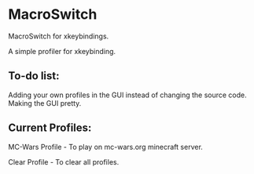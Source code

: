 # MacroSwitch
MacroSwitch for xkeybindings.

A simple profiler for xkeybinding.

## To-do list:
Adding your own profiles in the GUI instead of changing the source code.
Making the GUI pretty.

## Current Profiles:
MC-Wars Profile - To play on mc-wars.org minecraft server.

Clear Profile - To clear all profiles.
